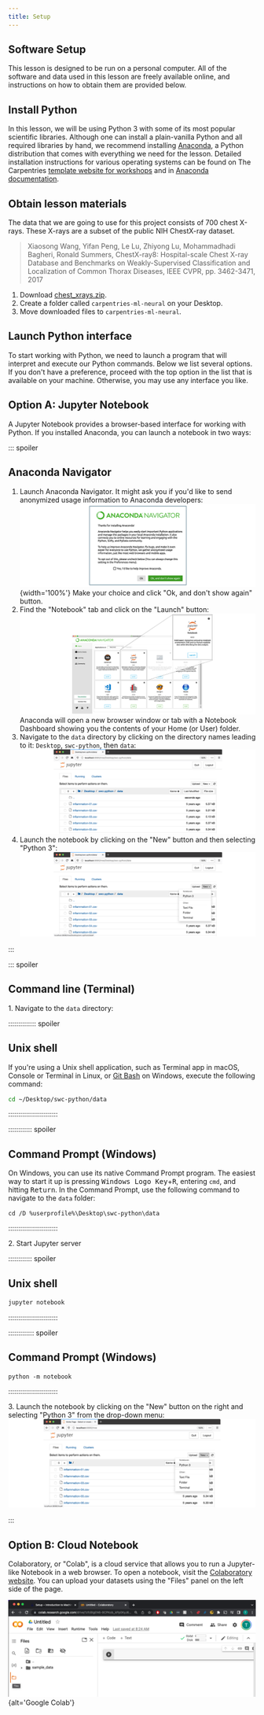 ```yaml
---
title: Setup
---
```

## Software Setup

This lesson is designed to be run on a personal computer.
All of the software and data used in this lesson are freely available online,
and instructions on how to obtain them are provided below.

## Install Python
In this lesson, we will be using Python 3 with some of its most popular scientific libraries.
Although one can install a plain-vanilla Python and all required libraries by hand, we recommend installing [Anaconda][anaconda-website],
a Python distribution that comes with everything we need for the lesson.
Detailed installation instructions for various operating systems can be found
on The Carpentries [template website for workshops][anaconda-instructions]
and in [Anaconda documentation][anaconda-install].

## Obtain lesson materials

The data that we are going to use for this project consists of 700 chest X-rays. These X-rays are a subset of the public NIH ChestX-ray dataset.

> Xiaosong Wang, Yifan Peng, Le Lu, Zhiyong Lu, Mohammadhadi Bagheri, Ronald Summers, ChestX-ray8: Hospital-scale Chest X-ray Database and Benchmarks on Weakly-Supervised Classification and Localization of Common Thorax Diseases, IEEE CVPR, pp. 3462-3471, 2017

1. Download [chest\_xrays.zip](https://github.com/carpentries-incubator/machine-learning-neural-python/raw/refs/heads/main/episodes/data/chest_xrays.zip).
2. Create a folder called `carpentries-ml-neural` on your Desktop.
3. Move downloaded files to `carpentries-ml-neural`.

## Launch Python interface

To start working with Python, we need to launch a program that will interpret and execute our Python commands. Below we list several options. If you don't have a preference, proceed with the top option in the list that is available on your machine. Otherwise, you may use any interface
you like.

## Option A: Jupyter Notebook

A Jupyter Notebook provides a browser-based interface for working with Python.
If you installed Anaconda, you can launch a notebook in two ways:

:::  spoiler

## Anaconda Navigator

1. Launch Anaconda Navigator.
  It might ask you if you'd like to send anonymized usage information to Anaconda developers:
  ![Anaconda Navigator first launch](fig/anaconda-navigator-first-launch.png){width='100%'}
  Make your choice and click "Ok, and don't show again" button.
2. Find the "Notebook" tab and click on the "Launch" button:
  ![Anaconda Navigator Notebook launch](fig/anaconda-navigator-notebook-launch.png)
  Anaconda will open a new browser window or tab with a Notebook Dashboard showing you the
  contents of your Home (or User) folder.
3. Navigate to the `data` directory by clicking on the directory names leading to it:
  `Desktop`, `swc-python`, then `data`:
  ![Anaconda Navigator Notebook directory](fig/jupyter-notebook-data-directory.png)
4. Launch the notebook by clicking on the "New" button and then selecting "Python 3":
  ![Anaconda Navigator Notebook directory](fig/jupyter-notebook-launch-notebook.png)
  

:::

:::  spoiler

## Command line (Terminal)

1\. Navigate to the `data` directory:



::::::::::::::  spoiler

## Unix shell

If you're using a Unix shell application, such as Terminal app in macOS, Console or Terminal
in Linux, or [Git Bash][gitbash] on Windows, execute the following command:

```bash
cd ~/Desktop/swc-python/data
```

:::::::::::::::::::::::::

::::::::::::  spoiler

## Command Prompt (Windows)

On Windows, you can use its native Command Prompt program.  The easiest way to start it up is
pressing <kbd>Windows Logo Key</kbd>\+<kbd>R</kbd>, entering `cmd`, and hitting
<kbd>Return</kbd>. In the Command Prompt, use the following command to navigate to
the `data` folder:

```source
cd /D %userprofile%\Desktop\swc-python\data
```

:::::::::::::::::::::::::

2\. Start Jupyter server

::::::::::::  spoiler

## Unix shell

```bash
jupyter notebook
```

:::::::::::::::::::::::::

:::::::::::::  spoiler

## Command Prompt (Windows)

```source
python -m notebook
```
:::::::::::::::::::::::::


3\. Launch the notebook by clicking on the "New" button on the right and selecting "Python 3"
from the drop-down menu:
![Anaconda Navigator Notebook directory](fig/jupyter-notebook-launch-notebook2.png)


:::


## Option B: Cloud Notebook

Colaboratory, or "Colab", is a cloud service that allows you to run a Jupyter-like Notebook in a web browser. To open a notebook, visit the [Colaboratory website][google-colab]. You can upload your datasets using the "Files" panel on the left side of the page.

![](fig/colab_files.png){alt='Google Colab'}

[anaconda-website]: https://www.anaconda.com/
[anaconda-instructions]: https://carpentries.github.io/workshop-template/#python
[anaconda-install]: https://docs.anaconda.com/anaconda/install
[gitbash]: https://gitforwindows.org
[google-colab]: https://colab.research.google.com/



